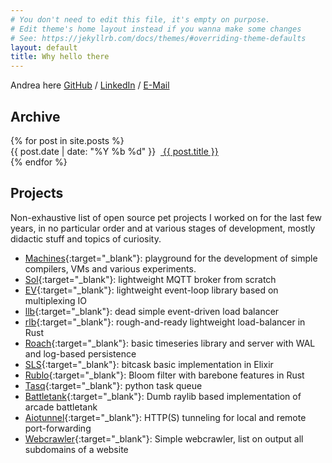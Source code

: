 ```yaml
---
# You don't need to edit this file, it's empty on purpose.
# Edit theme's home layout instead if you wanna make some changes
# See: https://jekyllrb.com/docs/themes/#overriding-theme-defaults
layout: default
title: Why hello there
---
```


Andrea here [GitHub](https://github.com/codepr) / [LinkedIn](https://www.linkedin.com/in/andrea-giacomo-baldan-000776aa) / [E-Mail](mailto:a.g.baldan@gmail.com)

## Archive

<div id="blog-group">
  {% for post in site.posts %}
    <div id="post-short">
      <span class="date"> {{ post.date | date: "%Y %b %d" }}</span>&nbsp;&nbsp;<a href="{{site.url}}{{site.baseurl}}{{post.url}}"> {{ post.title }} </a>
    </div>
  {% endfor %}
</div>

## Projects

Non-exhaustive list of open source pet projects I worked on for the last few
years, in no particular order and at various stages of development, mostly
didactic stuff and topics of curiosity.

- [Machines](https://github.com/codepr/machines){:target="_blank"}: playground for the development of simple compilers, VMs and various experiments.
- [Sol](https://github.com/codepr/sol.git){:target="_blank"}: lightweight MQTT broker from scratch
- [EV](https://github.com/codepr/ev.git){:target="_blank"}: lightweight event-loop library based on multiplexing IO
- [llb](https://github.com/codepr/llb.git){:target="_blank"}: dead simple event-driven load balancer
- [rlb](https://github.com/codepr/rlb.git){:target="_blank"}: rough-and-ready lightweight load-balancer in Rust
- [Roach](https://github.com/codepr/roach){:target="_blank"}: basic timeseries library and server with WAL and log-based persistence
- [SLS](https://github.com/codepr/sls){:target="_blank"}: bitcask basic implementation in Elixir
- [Rublo](https://github.com/codepr/rublo){:target="_blank"}: Bloom filter with barebone features in Rust
- [Tasq](https://github.com/codepr/tasq.git){:target="_blank"}: python task queue
- [Battletank](https://github.com/codepr/battletank){:target="_blank"}: Dumb raylib based implementation of arcade battletank
- [Aiotunnel](https://github.com/codepr/aiotunnel.git){:target="_blank"}: HTTP(S) tunneling for local and remote port-forwarding
- [Webcrawler](https://github.com/codepr/webcrawler.git){:target="_blank"}: Simple webcrawler, list on output all subdomains of a website
